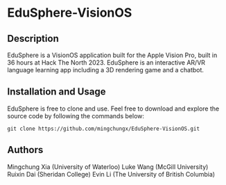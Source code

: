 # EduSphere-VisionOS

## Description

EduSphere is a VisionOS application built for the Apple Vision Pro, built in 36 hours at Hack The North 2023. EduSphere is an interactive AR/VR language learning app including a 3D rendering game and a chatbot.

## Installation and Usage

EduSphere is free to clone and use. Feel free to download and explore the source code by following the commands below:

```
git clone https://github.com/mingchungx/EduSphere-VisionOS.git
```

## Authors

Mingchung Xia (University of Waterloo)
Luke Wang (McGill University)
Ruixin Dai (Sheridan College)
Evin Li (The University of British Columbia)

